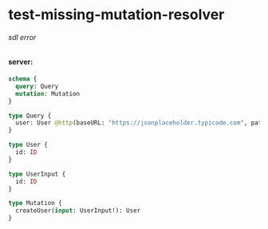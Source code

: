 # test-missing-mutation-resolver

###### sdl error

#### server:

```graphql
schema {
  query: Query
  mutation: Mutation
}

type Query {
  user: User @http(baseURL: "https://jsonplaceholder.typicode.com", path: "/user/1")
}

type User {
  id: ID
}

type UserInput {
  id: ID
}

type Mutation {
  createUser(input: UserInput!): User
}
```

